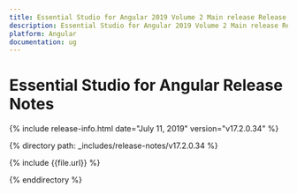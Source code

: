 ```yaml
---
title: Essential Studio for Angular 2019 Volume 2 Main release Release Notes  
description: Essential Studio for Angular 2019 Volume 2 Main release Release Notes  
platform: Angular
documentation: ug
---
```


# Essential Studio for Angular  Release Notes  

{% include release-info.html date="July 11, 2019"  version="v17.2.0.34" %} 


{% directory path: _includes/release-notes/v17.2.0.34 %}

{% include {{file.url}} %}

{% enddirectory %}